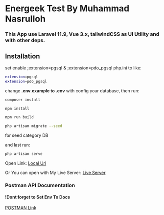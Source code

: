 # Energeek Test By Muhammad Nasrulloh
### This App use Laravel 11.9, Vue 3.x, tailwindCSS as UI Utility and with other deps.
## Installation
set enable ;extension=pgsql & ;extension=pdo_pgsql php.ini to like:
```bash
extension=pgsql
extension=pdo_pgsql
```
change **.env.example to .env** with config your database,
then run:
```bash
composer install
```

```bash
npm install
```
```bash
npm run build
```
```bash
php artisan migrate --seed
```
for seed category DB

and last run:
```bash
php artisan serve
```
Open Link:
[Local Url](http://localhost:8000)

Or You can open with My Live Server: [Live Server](http://localhost:8000)


### Postman API Documentation
#### **!Dont forget to Set Env To Docs**
[POSTMAN Link](https://elements.getpostman.com/redirect?entityId=30824227-ae4597ec-dca9-4003-b1f4-c85d9b92d931&entityType=collection)